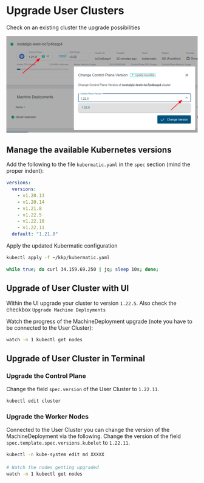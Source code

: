 # Upgrade User Clusters

Check on an existing cluster the upgrade possibilities

![](../img/upgrade_user_clusters.png)

## Manage the available Kubernetes versions

Add the following to the file `kubermatic.yaml` in the `spec` section (mind the proper indent):

```yaml
versions:
  versions:
    - v1.20.13
    - v1.20.14
    - v1.21.8
    - v1.22.5
    - v1.22.10
    - v1.22.11
  default: "1.21.8"
```

Apply the updated Kubermatic configuration

```bash
kubectl apply -f ~/kkp/kubermatic.yaml
```

```bash
while true; do curl 34.159.69.250 | jq; sleep 10s; done;
```

## Upgrade of User Cluster with UI

Within the UI upgrade your cluster to version `1.22.5`. Also check the checkbox `Upgrade Machine Deployments`

Watch the progress of the MachineDeployment upgrade (note you have to be connected to the User Cluster):

```bash
watch -n 1 kubectl get nodes
```

## Upgrade of User Cluster in Terminal

### Upgrade the Control Plane

Change the field `spec.version` of the User Cluster to `1.22.11`.

```bash
kubectl edit cluster
```

### Upgrade the Worker Nodes

Connected to the User Cluster you can change the version of the MachineDeployment via the following. Change the version of the field `spec.template.spec.versions.kubelet` to `1.22.11`.

```bash
kubectl -n kube-system edit md XXXXX

# Watch the nodes getting upgraded
watch -n 1 kubectl get nodes
```
